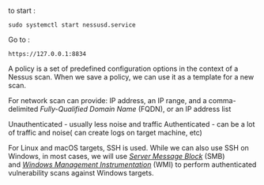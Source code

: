 to start :
```
sudo systemctl start nessusd.service
```
Go to :
```
https://127.0.0.1:8834
```

A policy is a set of predefined configuration options in the context of a Nessus scan. When we save a policy, we can use it as a template for a new scan.

For network scan can provide:
IP address, an IP range, and a comma-delimited _Fully-Qualified Domain Name_ (FQDN), or an IP address list

Unauthenticated - usually less noise and traffic
Authenticated - can be a lot of traffic and noise( can create logs on target machine, etc)

For Linux and macOS targets, SSH is used. While we can also use SSH on Windows, in most cases, we will use [_Server Message Block_](https://en.wikipedia.org/wiki/Server_Message_Block) (SMB) and [_Windows Management Instrumentation_](https://en.wikipedia.org/wiki/Windows_Management_Instrumentation) (WMI) to perform authenticated vulnerability scans against Windows targets.
